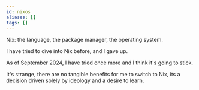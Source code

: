 ```yaml
---
id: nixos
aliases: []
tags: []
---
```


Nix: the language, the package manager, the operating system.

I have tried to dive into Nix before, and I gave up.

As of September 2024, I have tried once more and I think it's going to stick.

It's strange, there are no tangible benefits for me to switch to Nix, its a decision driven solely by ideology and a desire to learn.
